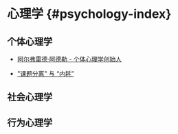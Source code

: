 # 心理学 {#psychology-index}

## 个体心理学

- [阿尔弗雷德·阿德勒 - 个体心理学创始人](./internam-friction/index.md)

- ["课题分离" 与 “内耗”](./internam-friction/interfric-separation-task.md)

## 社会心理学

## 行为心理学
